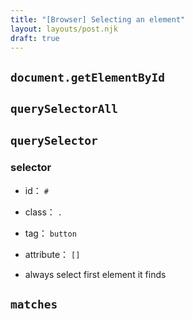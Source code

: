 ```yaml
---
title: "[Browser] Selecting an element"
layout: layouts/post.njk
draft: true
---
```


## `document.getElementById`

## `querySelectorAll`



## `querySelector`

### selector

- id： `#`
- class： `.`
- tag： `button`
- attribute： `[]`



- always select first element it finds

## `matches`

